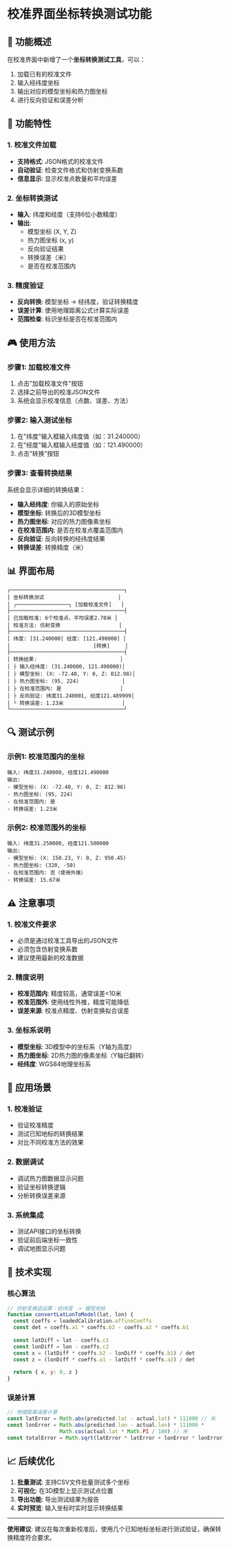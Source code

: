 # 校准界面坐标转换测试功能

## 🎯 功能概述

在校准界面中新增了一个**坐标转换测试工具**，可以：
1. 加载已有的校准文件
2. 输入经纬度坐标
3. 输出对应的模型坐标和热力图坐标
4. 进行反向验证和误差分析

## 🔧 功能特性

### 1. 校准文件加载
- **支持格式**: JSON格式的校准文件
- **自动验证**: 检查文件格式和仿射变换系数
- **信息显示**: 显示校准点数量和平均误差

### 2. 坐标转换测试
- **输入**: 纬度和经度（支持6位小数精度）
- **输出**: 
  - 模型坐标 (X, Y, Z)
  - 热力图坐标 (x, y)
  - 反向验证结果
  - 转换误差（米）
  - 是否在校准范围内

### 3. 精度验证
- **反向转换**: 模型坐标 → 经纬度，验证转换精度
- **误差计算**: 使用地理距离公式计算实际误差
- **范围检查**: 标识坐标是否在校准范围内

## 🎮 使用方法

### 步骤1: 加载校准文件
1. 点击"加载校准文件"按钮
2. 选择之前导出的校准JSON文件
3. 系统会显示校准信息（点数、误差、方法）

### 步骤2: 输入测试坐标
1. 在"纬度"输入框输入纬度值（如：31.240000）
2. 在"经度"输入框输入经度值（如：121.490000）
3. 点击"转换"按钮

### 步骤3: 查看转换结果
系统会显示详细的转换结果：
- **输入经纬度**: 你输入的原始坐标
- **模型坐标**: 转换后的3D模型坐标
- **热力图坐标**: 对应的热力图像素坐标
- **在校准范围内**: 是否在校准点覆盖范围内
- **反向验证**: 反向转换的经纬度结果
- **转换误差**: 转换精度（米）

## 📊 界面布局

```
┌─────────────────────────────────────┐
│ 坐标转换测试                        │
│ ┌─────────────────┐ [加载校准文件]   │
├─────────────────────────────────────┤
│ 已加载校准: 6个校准点，平均误差2.70米 │
│ 校准方法: 仿射变换                   │
├─────────────────────────────────────┤
│ 纬度: [31.240000] 经度: [121.490000] │
│                           [转换]     │
├─────────────────────────────────────┤
│ 转换结果:                           │
│ ├ 输入经纬度: (31.240000, 121.490000)│
│ ├ 模型坐标: (X: -72.40, Y: 0, Z: 812.98)│
│ ├ 热力图坐标: (95, 224)              │
│ ├ 在校准范围内: 是                   │
│ ├ 反向验证: 纬度31.240001, 经度121.489999│
│ └ 转换误差: 1.23米                   │
└─────────────────────────────────────┘
```

## 🔍 测试示例

### 示例1: 校准范围内的坐标
```
输入: 纬度31.240000, 经度121.490000
输出: 
- 模型坐标: (X: -72.40, Y: 0, Z: 812.98)
- 热力图坐标: (95, 224)
- 在校准范围内: 是
- 转换误差: 1.23米
```

### 示例2: 校准范围外的坐标
```
输入: 纬度31.250000, 经度121.500000
输出:
- 模型坐标: (X: 150.23, Y: 0, Z: 950.45)
- 热力图坐标: (320, -50)
- 在校准范围内: 否（使用外推）
- 转换误差: 15.67米
```

## ⚠️ 注意事项

### 1. 校准文件要求
- 必须是通过校准工具导出的JSON文件
- 必须包含仿射变换系数
- 建议使用最新的校准数据

### 2. 精度说明
- **校准范围内**: 精度较高，通常误差<10米
- **校准范围外**: 使用线性外推，精度可能降低
- **误差来源**: 校准点精度、仿射变换拟合误差

### 3. 坐标系说明
- **模型坐标**: 3D模型中的坐标系（Y轴为高度）
- **热力图坐标**: 2D热力图的像素坐标（Y轴已翻转）
- **经纬度**: WGS84地理坐标系

## 🎯 应用场景

### 1. 校准验证
- 验证校准精度
- 测试已知地标的转换结果
- 对比不同校准方法的效果

### 2. 数据调试
- 调试热力图数据显示问题
- 验证坐标转换逻辑
- 分析转换误差来源

### 3. 系统集成
- 测试API接口的坐标转换
- 验证前后端坐标一致性
- 调试地图显示问题

## 🔧 技术实现

### 核心算法
```javascript
// 仿射变换逆运算：经纬度 -> 模型坐标
function convertLatLonToModel(lat, lon) {
  const coeffs = loadedCalibration.affineCoeffs
  const det = coeffs.a1 * coeffs.b2 - coeffs.a2 * coeffs.b1
  
  const latDiff = lat - coeffs.c1
  const lonDiff = lon - coeffs.c2
  const x = (latDiff * coeffs.b2 - lonDiff * coeffs.b1) / det
  const z = (lonDiff * coeffs.a1 - latDiff * coeffs.a2) / det
  
  return { x, y: 0, z }
}
```

### 误差计算
```javascript
// 地理距离误差计算
const latError = Math.abs(predicted.lat - actual.lat) * 111000 // 米
const lonError = Math.abs(predicted.lon - actual.lon) * 111000 * 
                 Math.cos(actual.lat * Math.PI / 180) // 米
const totalError = Math.sqrt(latError * latError + lonError * lonError)
```

## 📈 后续优化

1. **批量测试**: 支持CSV文件批量测试多个坐标
2. **可视化**: 在3D模型上显示测试点位置
3. **导出功能**: 导出测试结果为报告
4. **实时预览**: 输入坐标时实时显示转换结果

---

**使用建议**: 建议在每次重新校准后，使用几个已知地标坐标进行测试验证，确保转换精度符合要求。
